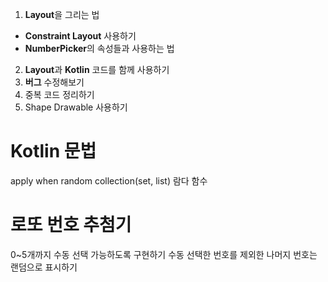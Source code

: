 1. **Layout**을 그리는 법

- **Constraint Layout** 사용하기
- **NumberPicker**의 속성들과 사용하는 법

2. **Layout**과 **Kotlin** 코드를 함께 사용하기
3. **버그** 수정해보기
4. 중복 코드 정리하기
5. Shape Drawable 사용하기

# Kotlin 문법

apply
when
random
collection(set, list)
람다 함수

# 로또 번호 추첨기

0~5개까지 수동 선택 가능하도록 구현하기
수동 선택한 번호를 제외한 나머지 번호는 랜덤으로 표시하기
